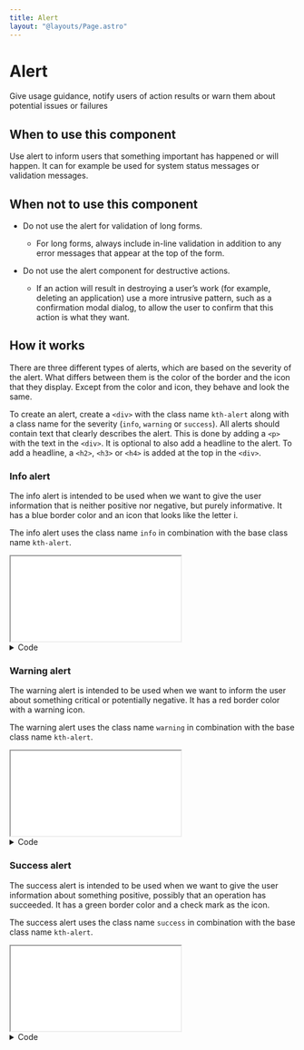 ```yaml
---
title: Alert
layout: "@layouts/Page.astro"
---
```


# Alert

<p class="lead">Give usage guidance, notify users of action results or warn them about potential issues or failures</p>

## When to use this component

Use alert to inform users that something important has happened or will happen. It can for example be used for system status messages or validation messages.

## When not to use this component

- Do not use the alert for validation of long forms.

  - For long forms, always include in-line validation in addition to any error messages that appear at the top of the form.

- Do not use the alert component for destructive actions.
  - If an action will result in destroying a user’s work (for example, deleting an application) use a more intrusive pattern, such as a confirmation modal dialog, to allow the user to confirm that this action is what they want.

## How it works

There are three different types of alerts, which are based on the severity of the alert. What differs between them is the color of the border and the icon that they display. Except from the color and icon, they behave and look the same.

To create an alert, create a `<div>` with the class name `kth-alert` along with a class name for the severity (`info`, `warning` or `success`). All alerts should contain text that clearly describes the alert. This is done by adding a `<p>` with the text in the `<div>`. It is optional to also add a headline to the alert. To add a headline, a `<h2>`, `<h3>` or `<h4>` is added at the top in the `<div>`.

### Info alert

The info alert is intended to be used when we want to give the user information that is neither positive nor negative, but purely informative. It has a blue border color and an icon that looks like the letter i.

The info alert uses the class name `info` in combination with the base class name `kth-alert`.

<iframe src="/style/en/examples/alert/info"></iframe>

<details>
<summary>Code</summary>

<div>

```html
<div class="kth-alert info">
  <h2>An informative alert</h2>
</div>
```

```scss
@use "@kth/style/scss/alert/info.scss";
```

</div>
</details>

### Warning alert

The warning alert is intended to be used when we want to inform the user about something critical or potentially negative. It has a red border color with a warning icon.

The warning alert uses the class name `warning` in combination with the base class name `kth-alert`.

<iframe src="/style/en/examples/alert/warning"></iframe>

<details>
<summary>Code</summary>

<div>

```html
<div class="kth-alert warning">
  <h2>An alert that warns the user about something</h2>
</div>
```

```scss
@use "@kth/style/scss/components/alert.scss";
```

</div>
</details>

### Success alert

The success alert is intended to be used when we want to give the user information about something positive, possibly that an operation has succeeded. It has a green border color and a check mark as the icon.

The success alert uses the class name `success` in combination with the base class name `kth-alert`.

<iframe src="/style/en/examples/alert/success"></iframe>

<details>
<summary>Code</summary>

<div>

```html
<div class="kth-alert success">
  <h2>An alert that informs the user about something successful</h2>
</div>
```

```scss
@use "@kth/style/scss/components/alert.scss";
```

</div>
</details>
